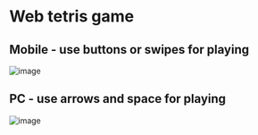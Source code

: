 # Web tetris game
## Mobile - use buttons or swipes for playing
![image](https://user-images.githubusercontent.com/55100820/159433493-339cbc67-d12f-4289-8087-ddba5403f03b.png)

## PC - use arrows and space for playing
![image](https://user-images.githubusercontent.com/55100820/159434457-eaf218ee-cb14-49b8-97c1-0ea698ace82e.png)
